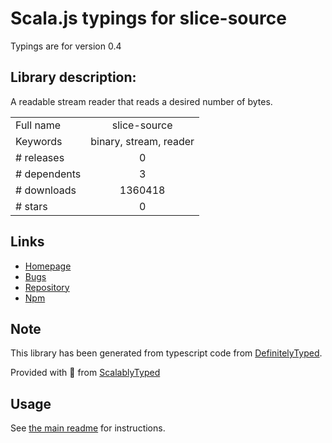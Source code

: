 
# Scala.js typings for slice-source

Typings are for version 0.4

## Library description:
A readable stream reader that reads a desired number of bytes.

|                    |                 |
| ------------------ | :-------------: |
| Full name          | slice-source |
| Keywords           | binary, stream, reader |
| # releases         | 0 |
| # dependents       | 3 |
| # downloads        | 1360418 |
| # stars            | 0 |

## Links
- [Homepage](https://github.com/mbostock/slice-source)
- [Bugs](https://github.com/mbostock/slice-source/issues)
- [Repository](https://github.com/mbostock/slice-source)
- [Npm](https://www.npmjs.com/package/slice-source)
    


## Note
This library has been generated from typescript code from [DefinitelyTyped](https://definitelytyped.org).

Provided with :purple_heart: from [ScalablyTyped](https://github.com/oyvindberg/ScalablyTyped)

## Usage
See [the main readme](../../readme.md) for instructions.


